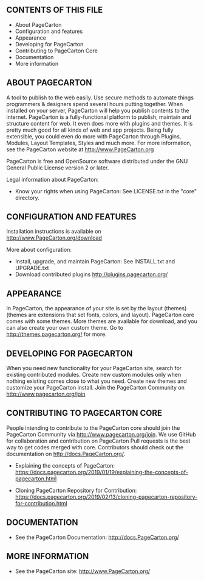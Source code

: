 CONTENTS OF THIS FILE
---------------------

 * About PageCarton
 * Configuration and features
 * Appearance
 * Developing for PageCarton
 * Contributing to PageCarton Core
 * Documentation
 * More information

ABOUT PAGECARTON
------------
A tool to publish to the web easily. Use secure methods to automate things programmers & designers spend several hours putting together. When installed on your server, PageCarton will help you publish contents to the internet. PageCarton is a fully-functional platform to publish, maintain and structure content for web. It even does more with plugins and themes. It is pretty much good for all kinds of web and app projects. Being fully extensible, you could even do more with PageCarton through Plugins, Modules, Layout Templates, Styles and much more. For more information, see the PageCarton website at http://www.PageCarton.org

PageCarton is free and OpenSource software distributed under the GNU General Public License version 2 or later.

Legal information about PageCarton:
 * Know your rights when using PageCarton:
   See LICENSE.txt in the "core" directory.  


CONFIGURATION AND FEATURES
--------------------------

Installation instructions is available on http://www.PageCarton.org/download

More about configuration:
 * Install, upgrade, and maintain PageCarton:
   See INSTALL.txt and UPGRADE.txt
 * Download contributed plugins 
   http://plugins.pagecarton.org/


APPEARANCE
----------

In PageCarton, the appearance of your site is set by the layout (themes) (themes are
extensions that set fonts, colors, and layout). PageCarton core comes with some
themes. More themes are available for download, and you can also create your own
custom theme. Go to http://themes.pagecarton.org/ for more.


DEVELOPING FOR PAGECARTON
---------------------

When you need new functionality for your PageCarton site, search for existing
contributed modules. Create new custom modules only when nothing existing 
comes close to what you need. Create new themes and customize your PageCarton install.
Join the PageCarton Community on http://www.pagecarton.org/join

CONTRIBUTING TO PAGECARTON CORE
---------------------

People intending to contribute to the PageCarton core should join the PageCarton Community via  http://www.pagecarton.org/join. We use GitHub for collaboration and contribution on PageCarton
Pull requests is the best way to get codes merged with core. Contributors should check out the documentation on    http://docs.PageCarton.org/.  

 * Explaining the concepts of PageCarton:
   https://docs.pagecarton.org/2019/01/19/explaining-the-concepts-of-pagecarton.html

 * Cloning PageCarton Repository for Contribution:
   https://docs.pagecarton.org/2019/02/13/cloning-pagecarton-repository-for-contribution.html




DOCUMENTATION
----------------

 * See the PageCarton Documentation:
   http://docs.PageCarton.org/

MORE INFORMATION
----------------

 * See the PageCarton site:
   http://www.PageCarton.org/
